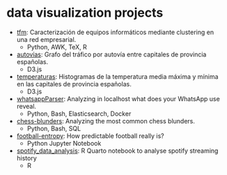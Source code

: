 # data visualization projects

- [tfm](https://javier.artiga.es/tfm): Caracterización de equipos informáticos mediante clustering en una red empresarial.
    - Python, AWK, TeX, R
- [autovías](https://javier.artiga.es/dataviz/autovias): Grafo del tráfico por autovía entre capitales de provincia españolas.
    - D3.js
- [temperaturas](https://javier.artiga.es/dataviz/temperaturas): Histogramas de la temperatura media máxima y mínima en las capitales de provincia españolas.
    - D3.js
- [whatsappParser](https://github.com/jartigag/whatsappParser): Analyzing in localhost what does your WhatsApp use reveal.
    - Python, Bash, Elasticsearch, Docker
- [chess-blunders](https://javier.artiga.es/chess-blunders): Analyzing the most common chess blunders.
    - Python, Bash, SQL
- [football-entropy](https://javier.artiga.es/football-entropy): How predictable football really is?
    - Python Jupyter Notebook
- [spotify_data_analysis](https://javier.artiga.es/spotify_data_analysis): R Quarto notebook to analyse spotify streaming history
    - R
